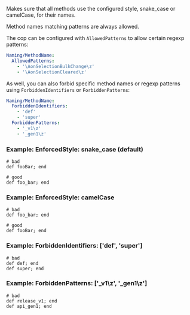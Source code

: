 Makes sure that all methods use the configured style,
snake_case or camelCase, for their names.

Method names matching patterns are always allowed.

The cop can be configured with `AllowedPatterns` to allow certain regexp patterns:

```yaml
Naming/MethodName:
  AllowedPatterns:
    - '\AonSelectionBulkChange\z'
    - '\AonSelectionCleared\z'
```

As well, you can also forbid specific method names or regexp patterns
using `ForbiddenIdentifiers` or `ForbiddenPatterns`:

```yaml
Naming/MethodName:
  ForbiddenIdentifiers:
    - 'def'
    - 'super'
  ForbiddenPatterns:
    - '_v1\z'
    - '_gen1\z'
```

### Example: EnforcedStyle: snake_case (default)
    # bad
    def fooBar; end

    # good
    def foo_bar; end

### Example: EnforcedStyle: camelCase
    # bad
    def foo_bar; end

    # good
    def fooBar; end

### Example: ForbiddenIdentifiers: ['def', 'super']
    # bad
    def def; end
    def super; end

### Example: ForbiddenPatterns: ['_v1\z', '_gen1\z']
    # bad
    def release_v1; end
    def api_gen1; end
